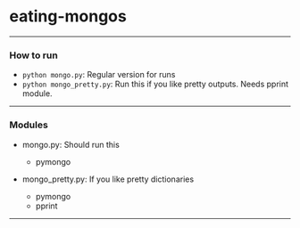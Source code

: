 # eating-mongos

---

### How to run

* `python mongo.py`: Regular version for runs
* `python mongo_pretty.py`: Run this if you like pretty outputs. Needs pprint module.

---

### Modules

* mongo.py: Should run this
    * pymongo

* mongo_pretty.py: If you like pretty dictionaries
    * pymongo
    * pprint

---